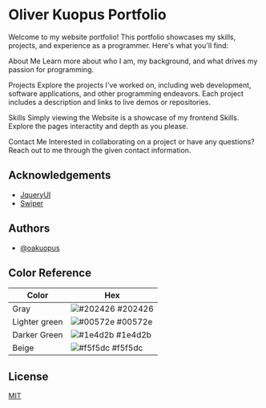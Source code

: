 
# Oliver Kuopus Portfolio

Welcome to my website portfolio! This portfolio showcases my skills, projects, and experience as a programmer. Here's what you'll find:

About Me
Learn more about who I am, my background, and what drives my passion for programming.

Projects
Explore the projects I've worked on, including web development, software applications, and other programming endeavors. Each project includes a description and links to live demos or repositories.

Skills
Simply viewing the Website is a showcase of my frontend Skills. Explore the pages interactity and depth as you please.

Contact Me
Interested in collaborating on a project or have any questions? Reach out to me through the given contact information. 






## Acknowledgements

 - [JqueryUI](https://jqueryui.com/)
 - [Swiper](https://swiperjs.com/)


## Authors

- [@oakuopus](https://github.com/oakuopus)

## Color Reference

| Color             | Hex                                                                |
| ----------------- | ------------------------------------------------------------------ |
| Gray | ![#202426](https://via.placeholder.com/10/202426f?text=+) #202426 |
| Lighter green | ![#00572e](https://via.placeholder.com/10/00572e?text=+) #00572e |
| Darker Green | ![#1e4d2b](https://via.placeholder.com/10/1e4d2b?text=+) #1e4d2b |
| Beige | ![#f5f5dc](https://via.placeholder.com/10/f5f5dc?text=+) #f5f5dc |


## License

[MIT](https://choosealicense.com/licenses/mit/)

